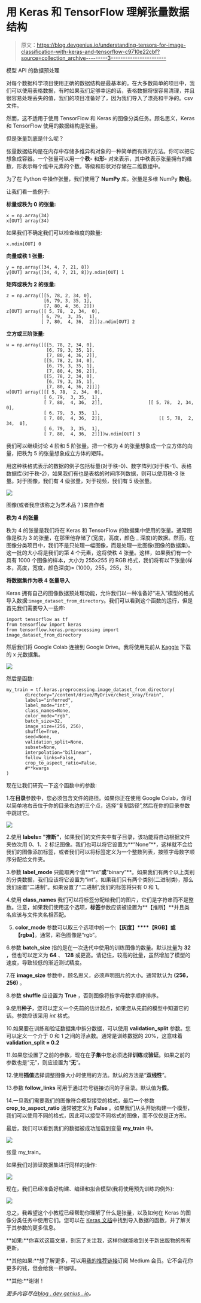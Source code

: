 # 用 Keras 和 TensorFlow 理解张量数据结构

> 原文：<https://blog.devgenius.io/understanding-tensors-for-image-classification-with-keras-and-tensorflow-c9710e22cbf?source=collection_archive---------3----------------------->

模型 API 的数据预处理

对每个数据科学项目使用正确的数据结构是最基本的。在大多数简单的项目中，我们可以使用表格数据，有时如果我们足够幸运的话，表格数据将很容易清理，并且很容易处理丢失的值，我们的项目准备好了，因为我们导入了漂亮和干净的。csv 文件。

然而，这不适用于使用 TensorFlow 和 Keras 的图像分类任务。顾名思义，Keras 和 TensorFlow 使用的数据结构是张量。

但是张量到底是什么呢？

张量数据结构是在内存中存储多维异构对象的一种简单而有效的方法。你可以把它想象成容器。一个张量可以用一个**秩-** 和**形-** 对来表示，其中秩表示张量拥有的维数，形表示每个维中元素的个数。等级和形状对存储在二维数组中。

为了在 Python 中操作张量，我们使用了 **NumPy** 库。张量是多维 NumPy **数组**。

让我们看一些例子:

**标量或秩为 0 的张量:**

```
x = np.array(34)
x[OUT] array(34)
```

如果我们不确定我们可以检查维度的数量:

```
x.ndim[OUT] 0
```

**向量或秩 1 张量:**

```
y = np.array([34, 4, 7, 21, 8])
y[OUT] array([34, 4, 7, 21, 8])y.ndim[OUT] 1
```

**矩阵或秩为 2 的张量:**

```
z = np.array([[5, 78, 2, 34, 0],
              [6, 79, 3, 35, 1],
              [7, 80, 4, 36, 2]])
z[OUT] array([[ 5, 78,  2, 34,  0],  
             [ 6, 79,  3, 35,  1],      
             [ 7, 80,  4, 36,  2]])z.ndim[OUT] 2
```

**立方或三阶张量:**

```
w = np.array([[[5, 78, 2, 34, 0],
               [6, 79, 3, 35, 1],
               [7, 80, 4, 36, 2]],
              [[5, 78, 2, 34, 0],
               [6, 79, 3, 35, 1],
               [7, 80, 4, 36, 2]],
              [[5, 78, 2, 34, 0],
               [6, 79, 3, 35, 1],
               [7, 80, 4, 36, 2]]])
w[OUT] array([[[ 5, 78,  2, 34,  0],    
              [ 6, 79,  3, 35,  1],      
              [ 7, 80,  4, 36,  2]],                 [[ 5, 78,  2, 34,  0],       
              [ 6, 79,  3, 35,  1],     
              [ 7, 80,  4, 36,  2]],                     [[ 5, 78,  2, 34,  0],      
              [ 6, 79,  3, 35,  1],    
              [ 7, 80,  4, 36,  2]]])w.ndim[OUT] 3
```

我们可以继续讨论 4 阶和 5 阶张量。把一个秩为 4 的张量想象成一个立方体的向量，把秩为 5 的张量想象成立方体的矩阵。

用这种秩格式表示的数据的例子包括标量(对于秩-0)、数字阵列(对于秩-1)、表格数据库(对于秩-2)，如果我们有也是表格的时间序列数据，则可以使用秩-3 张量。对于图像，我们有 4 级张量，对于视频，我们有 5 级张量。

![](img/842f6bd0af264f1892cb98be33d84f01.png)

图像(或者我应该称之为艺术品？)来自作者

**秩为 4 的张量**

秩为 4 的张量是我们将在 Keras 和 TensorFlow 的数据集中使用的张量。通常图像是秩为 3 的张量，在那里他存储了(宽度，高度，颜色 _ 深度)的数据。然而，在图像分类项目中，我们不是只处理一幅图像，而是处理一批图像(图像的数据集)。这一批的大小将是我们的第 4 个元素，这将使秩 4 张量。这样，如果我们有一个具有 1000 个图像的样本，大小为 255x255 的 RGB 格式，我们将有以下张量(样本，高度，宽度，颜色深度)= (1000，255，255，3)。

**将数据集作为秩 4 张量导入**

Keras 拥有自己的图像数据预处理功能，允许我们以一种准备好“进入”模型的格式导入数据:`image_dataset_from_directory`。我们可以看到这个函数的运行，但是首先我们需要导入一些库:

```
import tensorflow as tf
from tensorflow import keras
from tensorflow.keras.preprocessing import image_dataset_from_directory
```

然后我们将 Google Colab 连接到 Google Drive。我将使用先前从 [Kaggle](https://www.kaggle.com/paultimothymooney/chest-xray-pneumonia) 下载的 x 光数据集。

![](img/d35f4c2d677792b06fc3bf0ca34bb31d.png)

然后是函数:

```
my_train = tf.keras.preprocessing.image_dataset_from_directory(
       directory="/content/drive/MyDrive/chest_xray/train",
       labels="inferred",
       label_mode="int",
       class_names=None,
       color_mode="rgb",
       batch_size=32, 
       image_size=(256, 256),
       shuffle=True,
       seed=None, 
       validation_split=None,
       subset=None,
       interpolation="bilinear",
       follow_links=False,
       crop_to_aspect_ratio=False,
       #**kwargs
)
```

现在让我们研究一下这个函数中的参数:

1.在**目录**参数中，您必须包含文件的路径。如果你正在使用 Google Colab，你可以简单地右击位于你的目录右边的三个点，选择“复制路径”,然后在你的目录参数中跳过它。

![](img/8566300fd1bbb18a13a3c5da47628ab3.png)

2.使用 **labels= "推断"**，如果我们的文件夹中有子目录，该功能将自动根据文件夹依次用 0、1、2 标记图像。我们也可以将它设置为**“None”**，这样就不会给我们的图像添加标签，或者我们可以将标签定义为一个整数列表，按照字母数字顺序分配给文件夹。

3.参数 **label_mode** 只能取两个值**“int”**或**“binary”**。如果我们有两个以上类别的分类数据，我们应该将它设置为“int”。如果我们只有两个类别(二进制类)，那么我们设置“二进制”。如果设置了“二进制”,我们的标签将只有 0 和 1。

4.使用 **class_names** 我们可以将标签分配给我们的图片，它们是字符串而不是整数。注意，如果我们使用这个选项，**标签**参数应该被设置为**【推断】**并且类名应该与文件夹名相匹配。

5. **color_mode** 参数可以取三个选项中的一个:**【灰度】****【RGB】**或**【rgba】**。通常，彩色图像是“rgb”。

6.参数 **batch_size** 指的是在一次迭代中使用的训练图像的数量。默认批量为 **32** ，但也可以定义为 **64** 、 **128** 或更高。请记住，较高的批量，虽然增加了模型的速度，导致较低的渐近测试精度。

7.在 **image_size** 参数中，顾名思义，必须声明图片的大小。通常默认为 **(256，256)** 。

8.参数 **shuffle** 应设置为 **True** ，否则图像将按字母数字顺序排序。

9.使用**种子**，您可以定义一个先前的估计起点，如果您从先前的模型中知道它的话。参数应该采用 *int* 格式。

10.如果要在训练和验证数据集中拆分数据，可以使用 **validation_split** 参数。您可以定义一个介于 0 和 1 之间的浮点数。通常是训练数据的 20%，这意味着 **validation_split = 0.2**

11.如果您设置了之前的参数，现在在**子集**中您必须选择**训练**或**验证**。如果之前的参数也是“无”，则应设置为“**无**”。

12.使用**插值**选择调整图像大小时使用的方法。默认的方法是“**双线性**”。

13.参数 **follow_links** 可用于通过符号链接访问的子目录。默认值为**假**。

14.一旦我们需要我们的图像符合模型接受的格式，最后一个参数 **crop_to_aspect_ratio** 通常被定义为 **False** 。如果我们从头开始构建一个模型，我们可以使用不同的格式，因此可以接受不同格式的图像，而不仅仅是正方形。

最后，我们可以看到我们的数据被成功加载到变量 **my_train** 中。

![](img/7dd963157c8658b9a375c0d25a077c41.png)

张量 my_train。

如果我们对验证数据集进行同样的操作:

![](img/90453a5673156238b2bf6ecdee6e0711.png)

现在，我们已经准备好构建、编译和拟合模型(我将使用预先训练的例外):

![](img/919f9e90dc5d7664e3fb2a40a1897904.png)

总之，我希望这个小教程已经帮助你理解了什么是张量，以及如何在 Keras 的图像分类任务中使用它们。您可以在 [Keras 文档](https://keras.io/about/)中找到导入数据的函数，并了解关于其参数的更多信息。

**如果:**你喜欢这篇文章，别忘了关注我，这样你就能收到关于新出版物的所有更新。

**其他如果:**想了解更多，可以用[我的推荐链接](https://cdanielaam.medium.com/membership)订阅 Medium 会员。它不会花你更多的钱，但会给我一杯咖啡。

**其他:**谢谢！

*更多内容尽在*[*blog . dev genius . io*](http://blog.devgenius.io)*。*
